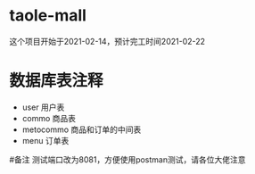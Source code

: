 # taole-mall
这个项目开始于2021-02-14，预计完工时间2021-02-22

# 数据库表注释
- user 用户表
- commo 商品表
- metocommo 商品和订单的中间表
- menu 订单表

#备注
测试端口改为8081，方便使用postman测试，请各位大佬注意
